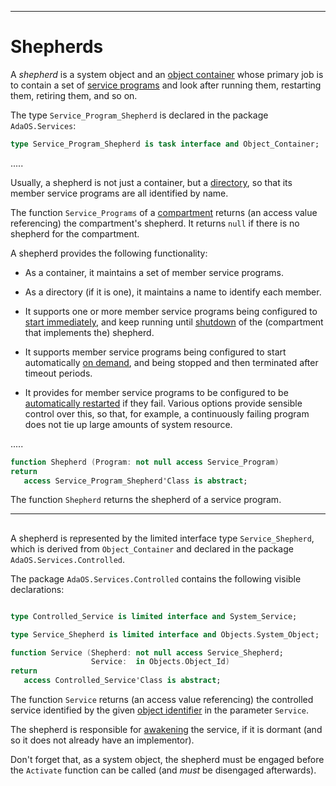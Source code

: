 -----------------------------------------------------------------------------------------------
# Shepherds

A _shepherd_ is a system object and an [object container](../objects/containers.md) whose
primary job is to contain a set of [service programs](servprog.md) and look after running them,
restarting them, retiring them, and so on. 

The type `Service_Program_Shepherd` is declared in the package `AdaOS.Services`: 

```ada
type Service_Program_Shepherd is task interface and Object_Container;
```

.....



Usually, a shepherd is not just a container, but a [directory](../objects/containers.md#dir),
so that its member service programs are all identified by name. 

The function `Service_Programs` of a [compartment](compart.md) returns (an access value
referencing) the compartment's shepherd. It returns `null` if there is no shepherd for the
compartment. 

A shepherd provides the following functionality:

 * As a container, it maintains a set of member service programs. 

 * As a directory (if it is one), it maintains a name to identify each member. 
   
 * It supports one or more member service programs being configured to [start
   immediately](#auto), and keep running until [shutdown](startshut.md) of the (compartment
   that implements the) shepherd. 

 * It supports member service programs being configured to start automatically [on
   demand](#ondem), and being stopped and then terminated after timeout periods. 

 * It provides for member service programs to be configured to be [automatically
   restarted](#restart) if they fail. Various options provide sensible control over this, so
   that, for example, a continuously failing program does not tie up large amounts of system
   resource. 

.....

```ada
function Shepherd (Program: not null access Service_Program)
return
   access Service_Program_Shepherd'Class is abstract;
```

The function `Shepherd` returns the shepherd of a service program. 



-----------------------------------------------------------------------------------------------
## 

A shepherd is represented by the limited interface type `Service_Shepherd`, which
is derived from `Object_Container` and declared in the package `AdaOS.Services.Controlled`. 

The package `AdaOS.Services.Controlled` contains the following visible declarations: 

```ada

type Controlled_Service is limited interface and System_Service;

type Service_Shepherd is limited interface and Objects.System_Object;

function Service (Shepherd: not null access Service_Shepherd;
                  Service:  in Objects.Object_Id)
return
   access Controlled_Service'Class is abstract;
```

The function `Service` returns (an access value referencing) the controlled service identified
by the given [object identifier](../objects/objects.md#oid) in the parameter `Service`. 

The shepherd is responsible for [awakening](../objects/objects.md#state) the service, if it is
dormant (and so it does not already have an implementor). 

Don't forget that, as a system object, the shepherd must be engaged before the `Activate`
function can be called (and *must* be disengaged afterwards). 



